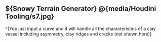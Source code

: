${Snowy Terrain Generator}
@{media/Houdini Tooling/s7.jpg}
-----------
^{You just input a curve and it will handle all the characteristics of a clay vessel including asymmetry, clay ridges and cracks (not shown here)}